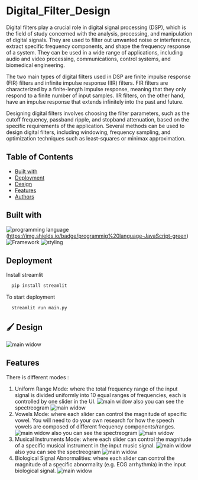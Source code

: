 # Digital_Filter_Design

Digital filters play a crucial role in digital signal processing (DSP), which is the field of study concerned with the analysis, processing, and manipulation of digital signals. They are used to filter out unwanted noise or interference, extract specific frequency components, and shape the frequency response of a system. They can be used in a wide range of applications, including audio and video processing, communications, control systems, and biomedical engineering.

The two main types of digital filters used in DSP are finite impulse response (FIR) filters and infinite impulse response (IIR) filters. FIR filters are characterized by a finite-length impulse response, meaning that they only respond to a finite number of input samples. IIR filters, on the other hand, have an impulse response that extends infinitely into the past and future.

Designing digital filters involves choosing the filter parameters, such as the cutoff frequency, passband ripple, and stopband attenuation, based on the specific requirements of the application. Several methods can be used to design digital filters, including windowing, frequency sampling, and optimization techniques such as least-squares or minimax approximation.

## Table of Contents

- [Built with](#Built-with)
- [Deployment](#Deployment)
- [Design](#Design)
- [Features](#Features)
- [Authors](#Authors)


## Built with

![programming language](https://img.shields.io/badge/programmig%20language-Python-red)(https://img.shields.io/badge/programmig%20language-JavaScript-green)
![Framework](https://img.shields.io/badge/Framework-Flask-blue)
![styling](https://img.shields.io/badge/Styling-CSS-ff69b4)


## Deployment

 Install streamlit

```bash
  pip install streamlit
```
To start deployment 
```bash
  streamlit run main.py
```

## 🖌️ Design

![main widow](./images/mainwindow.png)

## Features
There is different modes : 
1. Uniform Range Mode: where the total frequency range of the input signal is divided uniformly into 10 equal
ranges of frequencies, each is controlled by one slider in the UI.
![main widow](./images/freq_mode.png)
also you can see the spectreogram
![main widow](./images/freq2.png)
2. Vowels Mode: where each slider can control the magnitude of specific vowel. You will need to do your own
research for how the speech vowels are composed of different frequency components/ranges.
![main widow](./images/vowels1.png)
also you can see the spectreogram
![main widow](./images/vowels2.png)
3. Musical Instruments Mode: where each slider can control the magnitude of a specific musical instrument in
the input music signal.
![main widow](./images/music1.png)
also you can see the spectreogram
![main widow](./images/music2.png)
4. Biological Signal Abnormalities: where each slider can control the magnitude of a specific abnormality (e.g.
ECG arrhythmia) in the input biological signal.
![main widow](./images/medical.png)






